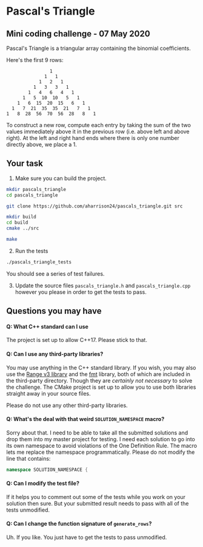 # Pascal's Triangle
## Mini coding challenge - 07 May 2020

Pascal's Triangle is a triangular array containing the binomial coefficients.

Here's the first 9 rows:

                    1
                  1   1
                1   2   1
              1   3   3   1
            1   4   6   4   1
          1   5  10  10   5   1
        1   6  15  20  15   6   1
      1   7  21  35  35  21   7   1
    1   8  28  56  70  56  28   8   1

To construct a new row, compute each entry by taking the sum of the two values
immediately above it in the previous row (i.e. above left and above right). At
the left and right hand ends where there is only one number directly above, we
place a 1.

## Your task

1. Make sure you can build the project.
  ```bash
  mkdir pascals_triangle
  cd pascals_triangle

  git clone https://github.com/aharrison24/pascals_triangle.git src

  mkdir build
  cd build
  cmake ../src

  make
  ```

2. Run the tests
  ```bash
  ./pascals_triangle_tests
  ```
  You should see a series of test failures.
  
3. Update the source files `pascals_triangle.h` and `pascals_triangle.cpp`
   however you please in order to get the tests to pass.
   
## Questions you may have

#### Q: What C++ standard can I use
The project is set up to allow C++17. Please stick to that.

#### Q: Can I use any third-party libraries?
You may use anything in the C++ standard library. If you wish, you may also use
the [Range v3 library](https://ericniebler.github.io/range-v3/) and the
[fmt](https://fmt.dev/latest/) library, both of which are included in the
third-party directory. Though they are *certainly not necessary* to solve the
challenge. The CMake project is set up to allow you to use both libraries
straight away in your source files.

Please do not use any other third-party libraries.

#### Q: What's the deal with that weird `SOLUTION_NAMESPACE` macro?
Sorry about that. I need to be able to take all the submitted solutions and drop
them into my master project for testing. I need each solution to go into its own
namespace to avoid violations of the One Definition Rule. The macro lets me
replace the namespace programmatically. Please do not modify the line that
contains:
```c++
namespace SOLUTION_NAMESPACE {
```
  
#### Q: Can I modify the test file?
If it helps you to comment out some of the tests while you work on your solution
then sure. But your submitted result needs to pass with all of the tests
unmodified.
  
#### Q: Can I change the function signature of `generate_rows`?
Uh. If you like. You just have to get the tests to pass unmodified.
